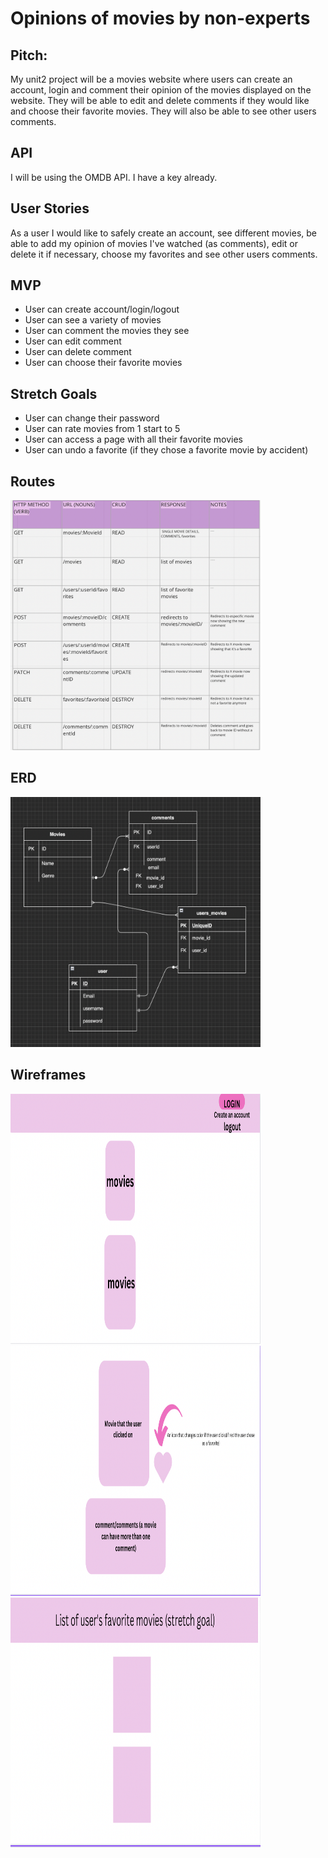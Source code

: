 # Opinions of movies by non-experts

## Pitch:
My unit2 project will be a movies website where users can create an account, login and comment their opinion of the movies displayed on the website. They will be able to edit and delete comments if they would like and choose their favorite movies. They will also be able to see other users comments.

## API
I will be using the OMDB API. I have a key already.


## User Stories
As a user I would like to safely create an account, see different movies, be able to add my opinion of movies I've watched (as comments), edit or delete it if necessary, choose my favorites and see other users comments.

## MVP
* User can create account/login/logout
* User can see a variety of movies
* User can comment the movies they see
* User can edit comment
* User can delete comment
* User can choose their favorite movies

## Stretch Goals
* User can change their password
* User can rate movies from 1 start to 5
* User can access a page with all their favorite movies
* User can undo a favorite (if they chose a favorite movie by accident)

## Routes
<img src="./images/routes.png" width="400" height="400"/>

## ERD
<img src="./images/erd2.png" width="400" height="400"/>

## Wireframes
<img src="./images/image1.png" width="400" height="400"/>
<img src="./images/image2.png" width="400" height="400"/>
<img src="./images/image3.png" width="400" height="400"/>